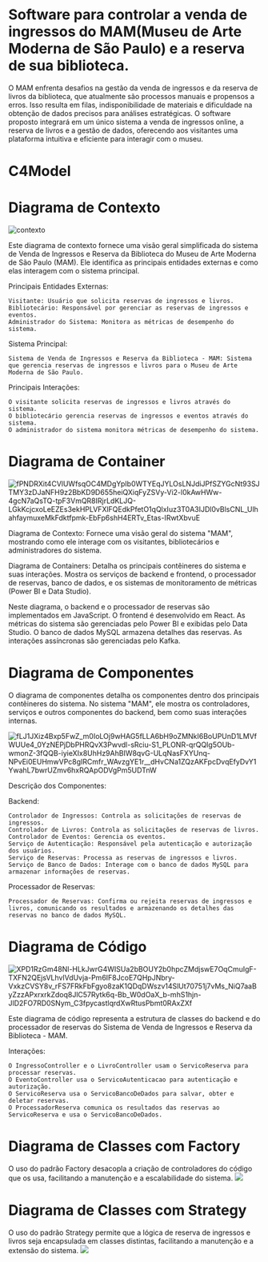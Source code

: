 # Software para controlar a venda de ingressos do MAM(Museu de Arte Moderna de São Paulo) e a reserva de sua biblioteca.
O MAM enfrenta desafios na gestão da venda de ingressos e da reserva de livros da biblioteca, que atualmente são processos manuais e propensos a erros. Isso resulta em filas, indisponibilidade de materiais e dificuldade na obtenção de dados precisos para análises estratégicas. O software proposto integrará em um único sistema a venda de ingressos online, a reserva de livros e a gestão de dados, oferecendo aos visitantes uma plataforma intuitiva e eficiente para interagir com o museu.


# C4Model
# Diagrama de Contexto

![contexto](https://github.com/rebeccajanuario/Biblioteca/assets/65727310/1fc797aa-c85a-4832-b1e4-9529df248000)

Este diagrama de contexto fornece uma visão geral simplificada do sistema de Venda de Ingressos e Reserva da Biblioteca do Museu de Arte Moderna de São Paulo (MAM). Ele identifica as principais entidades externas e como elas interagem com o sistema principal.

Principais Entidades Externas:

    Visitante: Usuário que solicita reservas de ingressos e livros.
    Bibliotecário: Responsável por gerenciar as reservas de ingressos e eventos.
    Administrador do Sistema: Monitora as métricas de desempenho do sistema.

Sistema Principal:

    Sistema de Venda de Ingressos e Reserva da Biblioteca - MAM: Sistema que gerencia reservas de ingressos e livros para o Museu de Arte Moderna de São Paulo.

Principais Interações:

    O visitante solicita reservas de ingressos e livros através do sistema.
    O bibliotecário gerencia reservas de ingressos e eventos através do sistema.
    O administrador do sistema monitora métricas de desempenho do sistema.
# Diagrama de Container

![fPNDRXit4CVlUWfsqOC4MDgYpIb0WTYEqJYLOsLNJdiJPfSZYGcNt93SJTMY3zDJaNFH9z2BbKD9D655heiQXiqFyZSVy-Vi2-l0kAwHWw-4gcN7aQsTQ-tpF3VmQR8IRjrLdKLJQ-LGkKcjcxoLeEZEs3ekHPLVFXlFQEdkPfetO1qQlxIuz3T0A3IJDl0vBlsCNL_UlhahfaymuxeMkFdktfpmk-EbFp6shH4ERTv_Etas-IRwtXbvuE](https://github.com/rebeccajanuario/Biblioteca/assets/65727310/a3af71fc-7e75-4d89-a839-8bedfb72907b)

Diagrama de Contexto:
Fornece uma visão geral do sistema "MAM", mostrando como ele interage com os visitantes, bibliotecários e administradores do sistema.

Diagrama de Containers:
Detalha os principais contêineres do sistema e suas interações. Mostra os serviços de backend e frontend, o processador de reservas, banco de dados, e os sistemas de monitoramento de métricas (Power BI e Data Studio).

Neste diagrama, o backend e o processador de reservas são implementados em JavaScript. O frontend é desenvolvido em React. As métricas do sistema são gerenciadas pelo Power BI e exibidas pelo Data Studio. O banco de dados MySQL armazena detalhes das reservas. As interações assíncronas são gerenciadas pelo Kafka.



# Diagrama de Componentes
O diagrama de componentes detalha os componentes dentro dos principais contêineres do sistema. No sistema "MAM", ele mostra os controladores, serviços e outros componentes do backend, bem como suas interações internas.

![fLJ1JXiz4Bxp5FwZ_m0IoLOj9wHAG5fLLA6bH9oZMNkI6BoUPUnD1LMVfWUUe4_0YzNEPjDbPHRQvX3Pwvdl-sRciu-S1_PLONR-qrQQIg5OUb-wmonZ-3fQQB-iyieXIx8UhHz9AhBIW8qvG-ULqNasFXYUnq-NPvEi0EUHmwVPc8gIRCmfr_WAvzgYE1r__dHvCNa1ZQzAKFpcDvqEfyDvY1YwahL7bwrUZmv6hxRQApODVgPm5UDTnW](https://github.com/rebeccajanuario/Biblioteca/assets/65727310/75c98f5a-0b25-461b-8c26-8accefd655b2)

Descrição dos Componentes:

Backend:

    Controlador de Ingressos: Controla as solicitações de reservas de ingressos.
    Controlador de Livros: Controla as solicitações de reservas de livros.
    Controlador de Eventos: Gerencia os eventos.
    Serviço de Autenticação: Responsável pela autenticação e autorização dos usuários.
    Serviço de Reservas: Processa as reservas de ingressos e livros.
    Serviço de Banco de Dados: Interage com o banco de dados MySQL para armazenar informações de reservas.

Processador de Reservas:

    Processador de Reservas: Confirma ou rejeita reservas de ingressos e livros, comunicando os resultados e armazenando os detalhes das reservas no banco de dados MySQL.


# Diagrama de Código

![XPD1RzGm48Nl-HLkJwrG4WISUa2bBOUY2b0hpcZMdjswE7OqCmuIgF-TXFN2QEjsVLhvlVdUvja-Pm6IF8JcoE7QHpJNbry-VxkzCVSY8v_rFS7FRkFbFgyo8zaK1QDqDWszv14SlUt70751j7vMs_NiQ7aaByZzzAPxrxrkZdoq8JlC57Rytk6q-Bb_W0dOaX_b-mhS1hjn-JlD2FO7RD0SNym_C3fpycastlqrdXwRtusPbmt0RAxZXf](https://github.com/rebeccajanuario/Biblioteca/assets/65727310/96698338-6d8e-4761-a557-647aaee378af)



Este diagrama de código representa a estrutura de classes do backend e do processador de reservas do Sistema de Venda de Ingressos e Reserva da Biblioteca - MAM.

Interações:

    O IngressoController e o LivroController usam o ServicoReserva para processar reservas.
    O EventoController usa o ServicoAutenticacao para autenticação e autorização.
    O ServicoReserva usa o ServicoBancoDeDados para salvar, obter e deletar reservas.
    O ProcessadorReserva comunica os resultados das reservas ao ServicoReserva e usa o ServicoBancoDeDados.
    
# Diagrama de Classes com Factory
O uso do padrão Factory desacopla a criação de controladores do código que os usa, facilitando a manutenção e a escalabilidade do sistema.
![](https://github.com/rebeccajanuario/Biblioteca/blob/04347fc510c67f09b0f70e5256a4a287270d861c/Diagramas/diagramaFactory.puml)

# Diagrama de Classes com Strategy
O uso do padrão Strategy permite que a lógica de reserva de ingressos e livros seja encapsulada em classes distintas, facilitando a manutenção e a extensão do sistema.
![](https://github.com/rebeccajanuario/Biblioteca/blob/04347fc510c67f09b0f70e5256a4a287270d861c/Diagramas/diagramaStrategy.puml)

 



